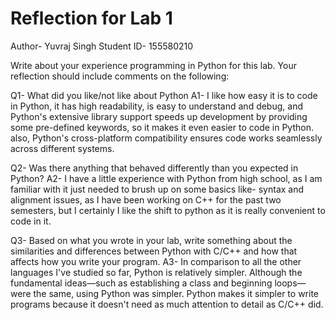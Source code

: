 # Reflection for Lab 1
Author- Yuvraj Singh
Student ID- 155580210

Write about your experience programming in Python for this lab. Your reflection should include comments on the following:

Q1- What did you like/not like about Python
A1- I like how easy it is to code in Python, it has high readability, is easy to understand and debug, and Python's extensive library support speeds up development by providing some pre-defined keywords, so it makes it even easier to code in Python. also, Python's cross-platform compatibility ensures code works seamlessly across different systems.

Q2- Was there anything that behaved differently than you expected in Python?
A2- I have a little experience with Python from high school, as I am familiar with it just needed to brush up on some basics like- syntax and alignment issues, as I have been working on C++ for the past two semesters, but I certainly I like the shift to python as it is really convenient to code in it.

Q3- Based on what you wrote in your lab, write something about the similarities and differences between Python with C/C++ and how that affects how you write your program.
A3- In comparison to all the other languages I've studied so far, Python is relatively simpler. Although the fundamental ideas—such as establishing a class and beginning loops—were the same, using Python was simpler. Python makes it simpler to write programs because it doesn't need as much attention to detail as C/C++ did.
